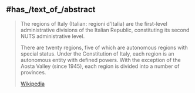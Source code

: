 
## #has_/text_of_/abstract 

> The regions of Italy (Italian: regioni d'Italia) 
> are the first-level administrative divisions of the Italian Republic, 
> constituting its second NUTS administrative level. 
> 
> There are twenty regions, five of which are autonomous regions with special status. 
> Under the Constitution of Italy, each region is an autonomous entity with defined powers. 
> With the exception of the Aosta Valley (since 1945), 
> each region is divided into a number of provinces.
>
> [Wikipedia](https://en.wikipedia.org/wiki/Regions%20of%20Italy)

